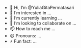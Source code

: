 - 👋 Hi, I’m @YuliaGitaPermatasari
- 👀 I’m interested in ...
- 🌱 I’m currently learning ...
- 💞️ I’m looking to collaborate on ...
- 📫 How to reach me ...
- 😄 Pronouns: ...
- ⚡ Fun fact: ...

<!---
YuliaGitaPermatasari/YuliaGitaPermatasari is a ✨ special ✨ repository because its `README.md` (this file) appears on your GitHub profile.
You can click the Preview link to take a look at your changes.
--->

